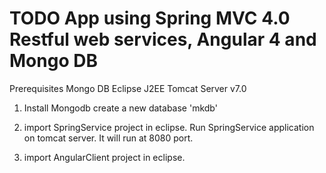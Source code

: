 # TODO App using Spring MVC 4.0 Restful web services, Angular 4 and Mongo DB

Prerequisites
Mongo DB
Eclipse J2EE
Tomcat Server v7.0

1. Install Mongodb
create a new database 'mkdb'

2. import SpringService project in eclipse.
 Run SpringService application on tomcat server. It will run at 8080 port.
 
3. import AngularClient project in eclipse.
